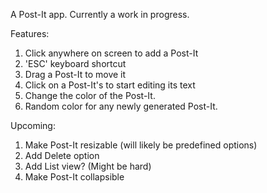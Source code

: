 A Post-It app. Currently a work in progress.

Features:
1. Click anywhere on screen to add a Post-It
  1. 'ESC' keyboard shortcut
2. Drag a Post-It to move it
3. Click on a Post-It's to start editing its text
4. Change the color of the Post-It. 
5. Random color for any newly generated Post-It.

Upcoming:
1. Make Post-It resizable (will likely be predefined options)
2. Add Delete option
3. Add List view? (Might be hard)
4. Make Post-It collapsible